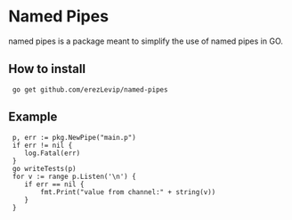 # Named Pipes

named pipes is a package meant to simplify the use of named pipes in GO.

## How to install
     go get github.com/erezLevip/named-pipes

## Example 
     p, err := pkg.NewPipe("main.p")
     if err != nil {
     	log.Fatal(err)
     }
     go writeTests(p)
     for v := range p.Listen('\n') {
     	if err == nil {
     		fmt.Print("value from channel:" + string(v))
     	}
     }